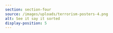```yaml
---
section: section-four
source: /images/uploads/terrorism-posters-4.png
alt: See it say it sorted
display-position: 5
---
```

